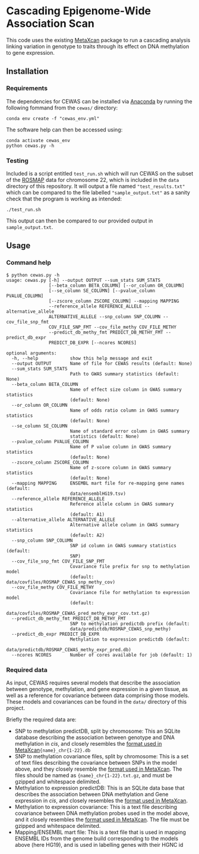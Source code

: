 # Cascading Epigenome-Wide Association Scan
This code uses the existing [MetaXcan](https://github.com/hakyimlab/MetaXcan) package to run a cascading analysis linking variation in genotype to traits through its effect on DNA methylation to gene expression.
## Installation
### Requirements
The dependencies for CEWAS can be installed via [Anaconda](https://www.anaconda.com/products/individual) by running the following fommand from the `cewas/` directory:
```
conda env create -f "cewas_env.yml"
```
The software help can then be accessed using:
```
conda activate cewas_env
python cewas.py -h
```
### Testing
Included is a script entitled `test_run.sh` which will run CEWAS on the subset of the [ROSMAP](https://adknowledgeportal.synapse.org/Explore/Studies?Study=syn3219045) data for chromosome 22, which is included in the `data` directory of this repository. It will output a file named `"test_results.txt"` which can be compared to the file labelled `"sample_output.txt"` as a sanity check that the program is working as intended:

```
./test_run.sh
```
This output can then be compared to our provided output in `sample_output.txt`.

## Usage
### Command help
```
$ python cewas.py -h
usage: cewas.py [-h] --output OUTPUT --sum_stats SUM_STATS
                [--beta_column BETA_COLUMN] [--or_column OR_COLUMN]
                [--se_column SE_COLUMN] [--pvalue_column PVALUE_COLUMN]
                [--zscore_column ZSCORE_COLUMN] --mapping MAPPING
                --reference_allele REFERENCE_ALLELE --alternative_allele
                ALTERNATIVE_ALLELE --snp_column SNP_COLUMN --cov_file_snp_fmt
                COV_FILE_SNP_FMT --cov_file_methy COV_FILE_METHY
                --predict_db_methy_fmt PREDICT_DB_METHY_FMT --predict_db_expr
                PREDICT_DB_EXPR [--ncores NCORES]

optional arguments:
  -h, --help            show this help message and exit
  --output OUTPUT       Name of file for CEWAS results (default: None)
  --sum_stats SUM_STATS
                        Path to GWAS summary statistics (default: None)
  --beta_column BETA_COLUMN
                        Name of effect size column in GWAS summary statistics
                        (default: None)
  --or_column OR_COLUMN
                        Name of odds ratio column in GWAS summary statistics
                        (default: None)
  --se_column SE_COLUMN
                        Name of standard error column in GWAS summary
                        statistics (default: None)
  --pvalue_column PVALUE_COLUMN
                        Name of P value column in GWAS summary statistics
                        (default: None)
  --zscore_column ZSCORE_COLUMN
                        Name of z-score column in GWAS summary statistics
                        (default: None)
  --mapping MAPPING     ENSEMBL mart file for re-mapping gene names (default:
                        data/ensemblHG19.tsv)
  --reference_allele REFERENCE_ALLELE
                        Reference allele column in GWAS summary statistics
                        (default: A1)
  --alternative_allele ALTERNATIVE_ALLELE
                        Alternative allele column in GWAS summary statistics
                        (default: A2)
  --snp_column SNP_COLUMN
                        SNP id column in GWAS summary statistics (default:
                        SNP)
  --cov_file_snp_fmt COV_FILE_SNP_FMT
                        Covariance file prefix for snp to methylation model
                        (default: data/covfiles/ROSMAP_CEWAS_snp_methy_cov)
  --cov_file_methy COV_FILE_METHY
                        Covariance file for methylation to expression model
                        (default:
                        data/covfiles/ROSMAP_CEWAS_pred_methy_expr_cov.txt.gz)
  --predict_db_methy_fmt PREDICT_DB_METHY_FMT
                        SNP to methylation predictdb prefix (default:
                        data/predictdb/ROSMAP_CEWAS_snp_methy)
  --predict_db_expr PREDICT_DB_EXPR
                        Methylation to expression predictdb (default:
                        data/predictdb/ROSMAP_CEWAS_methy_expr_pred.db)
  --ncores NCORES       Number of cores available for job (default: 1)
```
### Required data
As input, CEWAS requires several models that describe the association between genotype, methylation, and gene expression in a given tissue, as well as a reference for covariance between data comprising those models. These models and covariances can be found in the `data/` directory of this project.

Briefly the required data are:
* SNP to methylation predictDB, split by chromosome: This an SQLite database describing the association between genotype and DNA methylation in *cis*, and closely resembles the [format used in MetaXcan](https://github.com/hakyimlab/MetaXcan/wiki/Command-Line-Reference#spredixcanpy)`{name}_chr{1-22}.db`
* SNP to methylation covariance files, split by chromosome: This is a set of text files describing the covariance between SNPs in the model above, and they closely resemble the [format used in MetaXcan](https://github.com/hakyimlab/MetaXcan/wiki/Command-Line-Reference#spredixcanpy). The files should be named as `{name}_chr{1-22}.txt.gz`, and must be gzipped and whitespace delimited.
* Methylation to expression predictDB: This is an SQLite data base that describes the association between DNA methylation and Gene expression in *cis*, and closely resembles the [format used in MetaXcan](https://github.com/hakyimlab/MetaXcan/wiki/Command-Line-Reference#spredixcanpy).
* Methylation to expression covariance: This is a text file describing covariance between DNA methylation probes used in the model above, and it closely resembles the [format used in MetaXcan](https://github.com/hakyimlab/MetaXcan/wiki/Command-Line-Reference#spredixcanpy). The file must be gzipped and whitespace delimited.
* Mapping/ENSEMBL mart file: This is a text file that is used in mapping ENSEMBL IDs from the genome build corresponding to the models above (here HG19), and is used in labelling genes with their HGNC id


